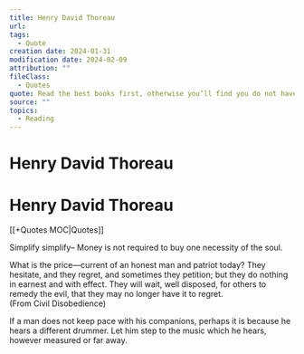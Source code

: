 ```yaml
---
title: Henry David Thoreau
url: 
tags:
  - Quote
creation date: 2024-01-31
modification date: 2024-02-09
attribution: ""
fileClass:
  - Quotes
quote: Read the best books first, otherwise you’ll find you do not have time.
source: ""
topics:
  - Reading
---
```


# Henry David Thoreau

# Henry David Thoreau

[[+Quotes MOC|Quotes]]

Simplify simplify– Money is not required to buy one necessity of the soul.

What is the price—current of an honest man and patriot today? They hesitate, and they regret, and sometimes they petition; but they do nothing in earnest and with effect. They will wait, well disposed, for others to remedy the evil, that they may no longer have it to regret.  
(From Civil Disobedience)

If a man does not keep pace with his companions, perhaps it is because he hears a different drummer. Let him step to the music which he hears, however measured or far away.
